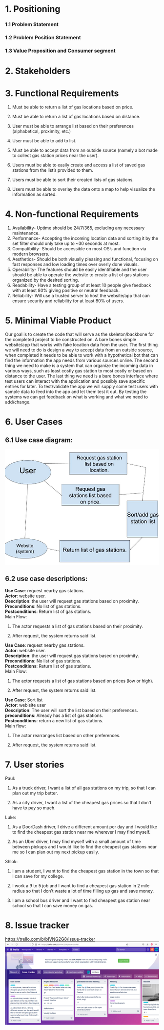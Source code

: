 # 1. Positioning

### 1.1 Problem Statement

### 1.2 Problem Position Statement

### 1.3 Value Proposition and Consumer segment

# 2. Stakeholders

# 3. Functional Requirements  

1. Must be able to return a list of gas locations based on price.  

2. Must be able to return a list of gas locations based on distance.  

3. User must be able to arrange list based on their preferences (alphabetical,
  proximity, etc.)  

4. User must be able to add to list.  

5. Must be able to accept data from an outside source (namely a bot made to
  collect gas station prices near the user).  

6. Users must be able to easily create and access a list of saved gas stations
from the list’s provided to them.

7. Users must be able to sort their created lists of gas stations.

8. Users must be able to overlay the data onto a map to help visualize the
information as sorted.


# 4.  Non-functional Requirements

1. Availability- Uptime should be 24/7/365, excluding any necessary maintenance.  
2. Performance- Accepting the incoming location data and sorting it by the set filter should only take up to ~30 seconds at most.  
3. Compatibility- Should be accessible on most OS’s and function via modern browsers.
4. Aesthetics- Should be both visually pleasing and functional, focusing on fast responses and low loading times over overly done visuals.  
5. Operability- The features should be easily identifiable and the user should be able to operate the website to create a list of gas stations organized by the desired sorting.  
6. Readability- Have a testing group of at least 10 people give feedback with at least 80% giving positive or neutral feedback.  
7. Reliability- Will use a trusted server to host the website/app that can ensure security and reliability for at least 80% of users.  


# 5.  Minimal Viable Product

Our goal is to create the code that will serve as the skeleton/backbone for the
completed project to be constructed on. A bare bones simple website/app that
works with fake location data from the user. The first thing we will need to do
is design a way to accept data from an outside source, when completed it needs
to be able to work with a hypothetical bot that can find the information the app
needs from various sources online. The second thing we need to make is a system
that can organize the incoming data in various ways, such as least costly gas
station to most costly or based on distance to the user. The last thing we need
is a bare bones interface where test users can interact with the application and
possibly save specific entries for later. To test/validate the app we will supply
some test users with sample data to feed into the app and let them test it out.
By testing the systems we can get feedback on what is working and what we need
to add/change.


# 6. User Cases  

## 6.1 Use case diagram:  

![Use case diagram](D2_usercases.jpg)  

## 6.2 use case descriptions:  

**Use Case**: request nearby gas stations.  
**Actor**: website user.  
**Description**: the user will request gas stations based on proximity.  
**Preconditions**: No list of gas stations.  
**Postconditions**: Return list of gas stations.  
Main Flow:  

1. The actor requests a list of gas stations based on their proximity.  

2. After request, the system returns said list.

**Use Case**: request nearby gas stations.  
**Actor**: website user.  
**Description**: the user will request gas stations based on proximity.  
**Preconditions**: No list of gas stations.  
**Postconditions**: Return list of gas stations.  
Main Flow:  

1. The actor requests a list of gas stations based on prices (low or high).  

2. After request, the system returns said list.  

**Use Case**: Sort list  
**Actor**: webisite user  
**Description**: The user will sort the list based on their preferences.  
**preconditions**: Already has a list of gas stations.  
**Postconditions**: return a new list of gas stations.  
Main flow:  

1. The actor rearranges list based on other preferences.  

2. After request, the system returns said list.  

# 7. User stories  

Paul:  
1. As a truck driver, I want a list of all gas stations on my trip, so that
I can plan out my trip better.  

2. As a city driver, I want a list of the cheapest gas prices so that I don't
have to pay so much.  

Luke:  
1. As a DoorDash driver, I drive a different amount per day and I would like to
find the cheapest gas station near me wherever I may find myself.

2. As an Uber driver, I may find myself with a small amount of time between
pickups and I would like to find the cheapest gas stations near me so I can
plan out my next pickup easily.

Shlok:

1. I am a student, I want to find the cheapest gas station in the town so that I can save for my college.  

2. I work a 9 to 5 job and I want to find a cheapest gas station in 2 mile radius so that I don’t waste a lot of time filling up gas and save money.  

3. I am a school bus driver and I want to find cheapest gas station near school so that I can save money on gas.  

# 8. Issue tracker  
https://trello.com/b/bIVNG2G8/issue-tracker
![IssueTracker](trello.png)
